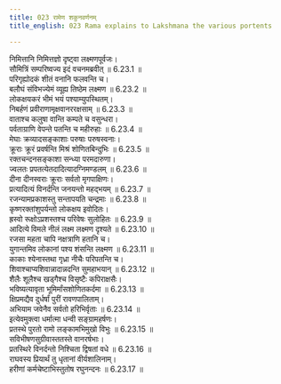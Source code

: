 ```yaml
---
title: 023 रामेण शकुनवर्णनम्
title_english: 023 Rama explains to Lakshmana the various portents

---
```

<div class="audioEmbed"  caption="श्रीराम-हरिसीताराममूर्ति-घनपाठिभ्यां वचनम्" src="https://archive.org/download/Ramayana-recitation-Sriram-harisItArAmamUrti-Ghanapaati-v2/Kanda_6/Kanda_6_YK-023-Rama_explains_to_Lakshmana_the_various_portents.mp3"></div>

निमित्तानि निमित्तज्ञो दृष्ट्वा लक्ष्मणपूर्वजः।  
सौमित्रिं सम्परिष्वज्य इदं वचनमब्रवीत् ॥ 6.23.1 ॥   
परिगृह्योदकं शीतं वनानि फलवन्ति च।  
बलौघं संविभज्येमं व्यूह्य तिष्ठेम लक्ष्मण ॥ 6.23.2 ॥   
लोकक्षयकरं भीमं भयं पश्याम्युपस्थितम्।  
निबर्हणं प्रवीराणामृक्षवानररक्षसाम् ॥ 6.23.3 ॥   
वाताश्च कलुषा वान्ति कम्पते च वसुन्धरा।  
पर्वताग्राणि वेपन्ते पतन्ति च महीरुहाः ॥ 6.23.4 ॥   
मेघाः क्रव्यादसङ्काशाः परुषाः परुषस्वनाः।  
क्रूराः क्रूरं प्रवर्षन्ति मिश्रं शोणितबिन्दुभिः ॥ 6.23.5 ॥   
रक्तचन्दनसङ्काशा सन्ध्या परमदारुणा।  
ज्वलतः प्रपतत्येतदादित्यादग्निमण्डलम् ॥ 6.23.6 ॥   
दीना दीनस्वराः क्रूराः सर्वतो मृगपाक्षिणः।  
प्रत्यादित्यं विनर्दन्ति जनयन्तो महद्भयम् ॥ 6.23.7 ॥   
रजन्यामप्रकाशस्तु सन्तापयति चन्द्रमाः ॥ 6.23.8 ॥   
कृष्णरक्तांशुपर्यन्तो लोकक्षय इवोदितः।  
ह्रस्वो रूक्षोऽप्रशस्तश्च परिवेषः सुलोहितः ॥ 6.23.9 ॥   
आदित्ये विमले नीलं लक्ष्म लक्ष्मण दृश्यते ॥ 6.23.10 ॥   
रजसा महता चापि नक्षत्राणि हतानि च।  
युगान्तमिव लोकानां पश्य शंसन्ति लक्ष्मण ॥ 6.23.11 ॥   
काकाः श्येनास्तथा गृध्रा नीचैः परिपतन्ति च।  
शिवाश्चाप्यशिवान्नादान्नदन्ति सुमहाभयान् ॥ 6.23.12 ॥   
शैलैः शूलैश्च खड्गैश्च विसृष्टैः कपिराक्षसैः।  
भविष्यत्यावृता भूमिर्मांसशोणितकर्दमा ॥ 6.23.13 ॥   
क्षिप्रमद्यैव दुर्धर्षां पुरीं रावणपालिताम्।  
अभियाम जवेनैव सर्वतो हरिभिर्वृताः ॥ 6.23.14 ॥   
इत्येवमुक्त्वा धर्मात्मा धन्वी सङ्ग्रामहर्षणः।  
प्रतस्थे पुरतो रामो लङ्कामभिमुखो विभुः ॥ 6.23.15 ॥   
सविभीषणसुग्रीवास्ततस्ते वानरर्षभाः।  
प्रतस्थिरे विनर्दन्तो निश्चिता द्विषतां वधे ॥ 6.23.16 ॥   
राघवस्य प्रियार्थं तु धृतानां वीर्यशालिनाम्।  
हरीणां कर्मचेष्टाभिस्तुतोष रघुनन्दनः ॥ 6.23.17 ॥   